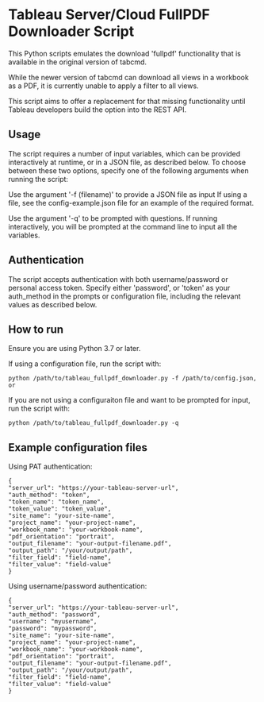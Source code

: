 # Tableau Server/Cloud FullPDF Downloader Script

This Python scripts emulates the download 'fullpdf' functionality that is available in the original version of tabcmd.

While the newer version of tabcmd can download all views in a workbook as a PDF, it is currently unable to apply a filter to all views.

This script aims to offer a replacement for that missing functionality until Tableau developers build the option into the REST API.

## Usage

The script requires a number of input variables, which can be provided interactively at runtime, or in a JSON file, as described below. To choose between these two options, specify one of the following arguments when running the script:

Use the argument '-f (filename)' to provide a JSON file as input
If using a file, see the config-example.json file for an example of the required format.

Use the argument '-q' to be prompted with questions.
If running interactively, you will be prompted at the command line to input all the variables.

## Authentication

The script accepts authentication with both username/password or personal access token. Specify either 'password', or 'token' as your auth_method in the prompts or configuration file, including the relevant values as described below.

## How to run

Ensure you are using Python 3.7 or later.

If using a configuration file, run the script with:

    python /path/to/tableau_fullpdf_downloader.py -f /path/to/config.json, or

If you are not using a configuraiton file and want to be prompted for input, run the script with:

    python /path/to/tableau_fullpdf_downloader.py -q

## Example configuration files

Using PAT authentication:

    {
    "server_url": "https://your-tableau-server-url",
    "auth_method": "token",
    "token_name": "token_name",
    "token_value": "token_value",
    "site_name": "your-site-name",
    "project_name": "your-project-name",
    "workbook_name": "your-workbook-name",
    "pdf_orientation": "portrait",
    "output_filename": "your-output-filename.pdf",
    "output_path": "/your/output/path",
    "filter_field": "field-name",
    "filter_value": "field-value"
    }

Using username/password authentication:

    {
    "server_url": "https://your-tableau-server-url",
    "auth_method": "password",
    "username": "myusername",
    "password": "mypassword",
    "site_name": "your-site-name",
    "project_name": "your-project-name",
    "workbook_name": "your-workbook-name",
    "pdf_orientation": "portrait",
    "output_filename": "your-output-filename.pdf",
    "output_path": "/your/output/path",
    "filter_field": "field-name",
    "filter_value": "field-value"
    }
